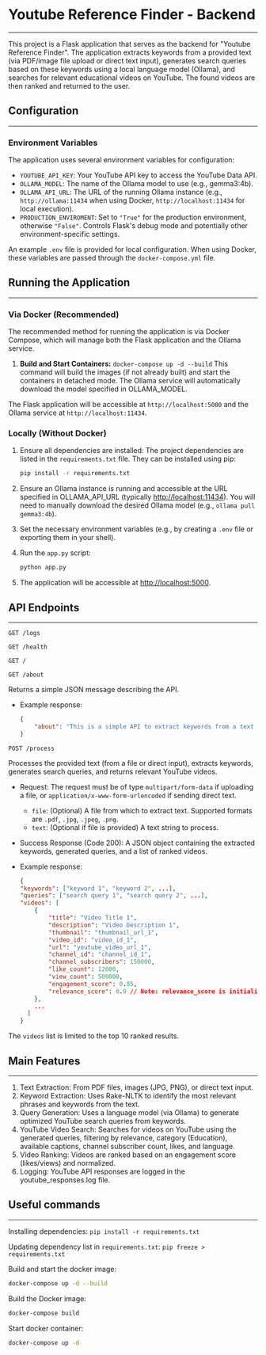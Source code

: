 # Youtube Reference Finder - Backend

<hr/>

This project is a Flask application that serves as the backend for "Youtube Reference Finder". 
The application extracts keywords from a provided text (via PDF/image file upload or direct text input), 
generates search queries based on these keywords using a local language model (Ollama), 
and searches for relevant educational videos on YouTube. 
The found videos are then ranked and returned to the user.

## Configuration

<hr/>

### Environment Variables
The application uses several environment variables for configuration:

- `YOUTUBE_API_KEY`: Your YouTube API key to access the YouTube Data API.
- `OLLAMA_MODEL`: The name of the Ollama model to use (e.g., gemma3:4b).
- `OLLAMA_API_URL`: The URL of the running Ollama instance (e.g., `http://ollama:11434` when using Docker, `http://localhost:11434` for local execution).
- `PRODUCTION_ENVIROMENT`: Set to `"True"` for the production environment, otherwise `"False"`. Controls Flask's debug mode and potentially other environment-specific settings.

An example `.env` file is provided for local configuration. 
When using Docker, these variables are passed through the `docker-compose.yml` file.

## Running the Application

<hr/>

### Via Docker (Recommended)
The recommended method for running the application is via Docker Compose, 
which will manage both the Flask application and the Ollama service.

1. **Build and Start Containers:**
    `docker-compose up -d --build`
    This command will build the images (if not already built) and start the containers in detached mode. 
    The Ollama service will automatically download the model specified in OLLAMA_MODEL.

The Flask application will be accessible at `http://localhost:5000` and the Ollama service at `http://localhost:11434`.

### Locally (Without Docker)


1. Ensure all dependencies are installed:
    The project dependencies are listed in the `requirements.txt` file. 
    They can be installed using pip:
    ```bash
    pip install -r requirements.txt
    ```

2. Ensure an Ollama instance is running and accessible at the URL specified in OLLAMA_API_URL 
(typically [http://localhost:11434]()). 
You will need to manually download the desired Ollama model (e.g., `ollama pull gemma3:4b`).
3. Set the necessary environment variables (e.g., by creating a `.env` file or exporting them in your shell).
4. Run the `app.py` script:
    ```bash
    python app.py
    ```
5. The application will be accessible at [http://localhost:5000]().

## API Endpoints

<hr/>

`GET /logs`

`GET /health`

`GET /`

`GET /about`

Returns a simple JSON message describing the API.
* Example response:
    ```json
    {
        "about": "This is a simple API to extract keywords from a text and search YouTube videos based on them."
    }
    ```

`POST /process`

Processes the provided text (from a file or direct input), extracts keywords, 
generates search queries, and returns relevant YouTube videos.

* Request: The request must be of type `multipart/form-data` if uploading a file, or `application/x-www-form-urlencoded` if sending direct text.
    * `file`: (Optional) A file from which to extract text. Supported formats are `.pdf`, `.jpg`, `.jpeg`, `.png`.
    * `text`: (Optional if file is provided) A text string to process.
* Success Response (Code 200): A JSON object containing the extracted keywords, generated queries, and a list of ranked videos.

* Example response:
    ```json lines
    {
    "keywords": ["keyword 1", "keyword 2", ...],
    "queries": ["search query 1", "search query 2", ...],
    "videos": [
        {
            "title": "Video Title 1",
            "description": "Video Description 1",
            "thumbnail": "thumbnail_url_1",
            "video_id": "video_id_1",
            "url": "youtube_video_url_1",
            "channel_id": "channel_id_1",
            "channel_subscribers": 150000,
            "like_count": 12000,
            "view_count": 500000,
            "engagement_score": 0.85,
            "relevance_score": 0.0 // Note: relevance_score is initialized to 0.0 and does not seem to be actively calculated in the provided code.
        },
        ...
      ]
    }
    ```
The `videos` list is limited to the top 10 ranked results.

## Main Features

<hr/>

1. Text Extraction: From PDF files, images (JPG, PNG), or direct text input.
2. Keyword Extraction: Uses Rake-NLTK to identify the most relevant phrases and keywords from the text.
3. Query Generation: Uses a language model (via Ollama) to generate optimized YouTube search queries from keywords.
4. YouTube Video Search: Searches for videos on YouTube using the generated queries, filtering by relevance, category (Education), available captions, channel subscriber count, likes, and language.
5. Video Ranking: Videos are ranked based on an engagement score (likes/views) and normalized.
6. Logging: YouTube API responses are logged in the youtube_responses.log file.

## Useful commands

<hr/>

Installing dependencies:
`pip install -r requirements.txt`

Updating dependency list in `requirements.txt`:
`pip freeze > requirements.txt`

Build and start the docker image:
```bash
docker-compose up -d --build
```

Build the Docker image:
```bash
docker-compose build
```

Start docker container:
```bash
docker-compose up -d
```